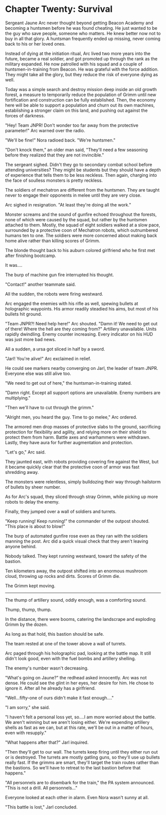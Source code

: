 # Chapter Twenty: Survival

Sergeant Jaune Arc never thought beyond getting Beacon Academy and becoming a huntsmen before he was found cheating. He just wanted to be the guy who save people, someone who matters. He knew better now not to buy in all that glory. A huntsman frequently ended up missing, never coming back to his or her loved ones.

Instead of dying at the initiation ritual, Arc lived two more years into the future, became a real soldier, and got promoted up through the rank as the military expanded. He now patrolled with his squad and a couple of huntsmen-in-training from Beacon. He was grateful with the force addition. They might take all the glory, but they reduce the risk of everyone dying as well.

Today was a simple search and destroy mission deep inside an old growth forest, a measure to temporarily reduce the population of Grimm until new fortification and construction can be fully established. Then, the economy here will be able to support a population and churn out its own machines, establishing a stronger claim on this land, and pushing out against the forces of darkness.

"Hey! Team JNPR! Don't wonder too far away from the protective parameter!" Arc warned over the radio.

"We'll be fine!" Nora radioed back. "We're huntsmen."

"Don't knock them," an older man said, "They'll need a few seasoning before they realized that they are not invincible."

The sergeant sighed. Didn't they go to secondary combat school before attending universities? They might be students but they should have a depth of experience that tells them to be less reckless. Then again, charging into the face of soulless monsters is pretty reckless.

The soldiers of mechatron are different from the huntsmen. They are taught never to engage their opponents in melee until they are very close.

Arc sighed in resignation. "At least they're doing all the work."

Monster screams and the sound of gunfire echoed throughout the forests, none of which were caused by the squad, but rather by the huntsmen attached to them. Mostly, the squad of eight soldiers walked at a slow pace, surrounded by a protective coon of Mechatron robots, which outnumbered humans ten to one. The soldiers were more concerned about making back home alive rather than killing scores of Grimm.

The blonde thought back to his auburn colored girlfriend who he first met after finishing bootcamp.

It was....

The burp of machine gun fire interrupted his thought.

"Contact!" another teammate said.

All the sudden, the robots were firing westward.

Arc engaged the enemies with his rifle as well, spewing bullets at holographic waypoints. His armor readily steadied his aims, but most of his bullets hit ground.

"Team JNPR?! Need help here!" Arc shouted. "Damn it! We need to get out of there! Where the hell are they coming from?" Artillery unavailable. Units rapidly dwindling. Enemy counter increasing. Every indicator on his HUD was just more bad news.

All a sudden, a ursa got sliced in half by a sword.

"Jarl! You're alive!" Arc exclaimed in relief.

He could see markers nearby converging on Jarl, the leader of team JNPR. Everyone else was still alive too.

"We need to get out of here," the huntsman-in-training stated.

"Damn right. Except all support options are unavailable. Enemy numbers are multiplying."

"Then we'll have to cut through the grimm."

"Alright men, you heard the guy. Time to go melee," Arc ordered.

The armored men drop masses of protective slabs to the ground, sacrificing protection for flexibility and agility, and relying more on their shield to protect them from harm. Battle axes and warhammers were withdrawn. Lastly, they have aura for further augmentation and protection.

"Let's go," Arc said.

They jaunted east, with robots providing covering fire against the West, but it became quickly clear that the protective coon of armor was fast shredding away.

The monsters were relentless, simply bulldozing their way through hailstorm of bullets by sheer number.

As for Arc's squad, they sliced through stray Grimm, while picking up more robots to delay the enemy.

Finally, they jumped over a wall of soldiers and turrets.

"Keep running! Keep running!" the commander of the outpost shouted. "This place is about to blow!"

The burp of automated gunfire rose even as they ran with the soldiers manning the post. Arc did a quick visual check that they aren't leaving anyone behind.

Nobody talked. They kept running westward, toward the safety of the bastion.

Ten kilometers away, the outpost shifted into an enormous mushroom cloud, throwing up rocks and dirts. Scores of Grimm die.

The Grimm kept moving.

***

The thump of artillery sound, oddly enough, was a comforting sound.

Thump, thump, thump.

In the distance, there were booms, catering the landscrape and exploding Grimm by the dozen.

As long as that hold, this bastion should be safe.

The team rested at one of the tower above a wall of turrets.

Arc paged through his holographic pad, looking at the battle map. It still didn't look good, even with the fuel bombs and artillery shelling.

The enemy's number wasn't decreasing.

"What's going on Jaune?" the redhead asked innocently. Arc was not dense. He could see the glint in her eyes, her desire for him. He chose to ignore it. After all he already has a girlfriend.

"Well...fifty-one of ours didn't make it fast enough...."

"I am sorry," she said.

"I haven't felt a personal loss yet, so....I am more worried about the battle. We aren't winning but we aren't losing either. We're expending artillery shells as fast as we can, but at this rate, we'll be out in a matter of hours, even with resupply."

"What happens after that?" Jarl inquired.

"Then they'll get to our wall. The turrets keep firing until they either run out or is destroyed. The turrets are mostly gatling guns, so they'll use up bullets really fast. If the grimms are smart, they'll target the train routes rather than the bastions. So we'll have to retreat to the last bastion before that happens."

"All personnels are to disembark for the train," the PA system announced. "This is not a drill. All personnels..."

Everyone looked at each other in alarm. Even Nora wasn't sunny at all.

"This battle is lost," Jarl concluded.
